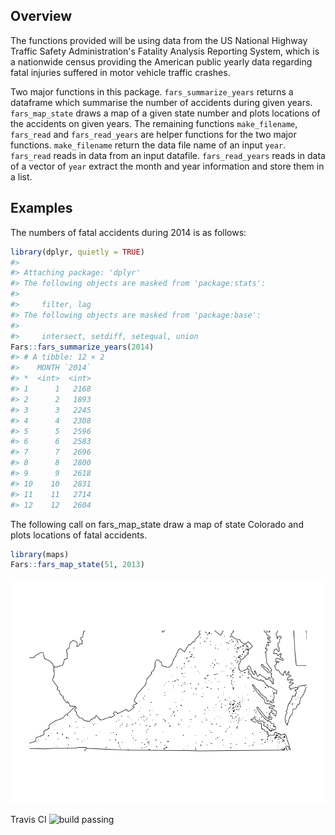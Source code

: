
<!-- README.md is generated from README.Rmd. Please edit that file -->
Overview
--------

The functions provided will be using data from the US National Highway Traffic Safety Administration's Fatality Analysis Reporting System, which is a nationwide census providing the American public yearly data regarding fatal injuries suffered in motor vehicle traffic crashes.

Two major functions in this package. `fars_summarize_years` returns a dataframe which summarise the number of accidents during given years. `fars_map_state` draws a map of a given state number and plots locations of the accidents on given years. The remaining functions `make_filename`, `fars_read` and `fars_read_years` are helper functions for the two major functions. `make_filename` return the data file name of an input `year`. `fars_read` reads in data from an input datafile. `fars_read_years` reads in data of a vector of `year` extract the month and year information and store them in a list.

Examples
--------

The numbers of fatal accidents during 2014 is as follows:

``` r
library(dplyr, quietly = TRUE)
#> 
#> Attaching package: 'dplyr'
#> The following objects are masked from 'package:stats':
#> 
#>     filter, lag
#> The following objects are masked from 'package:base':
#> 
#>     intersect, setdiff, setequal, union
Fars::fars_summarize_years(2014)
#> # A tibble: 12 × 2
#>    MONTH `2014`
#> *  <int>  <int>
#> 1      1   2168
#> 2      2   1893
#> 3      3   2245
#> 4      4   2308
#> 5      5   2596
#> 6      6   2583
#> 7      7   2696
#> 8      8   2800
#> 9      9   2618
#> 10    10   2831
#> 11    11   2714
#> 12    12   2604
```

The following call on fars\_map\_state draw a map of state Colorado and plots locations of fatal accidents.

``` r
library(maps)
Fars::fars_map_state(51, 2013)
```

![](README-unnamed-chunk-3-1.png)

Travis CI ![build passing](https://travis-ci.org/richcmwang/Fars.svg?branch=master)
